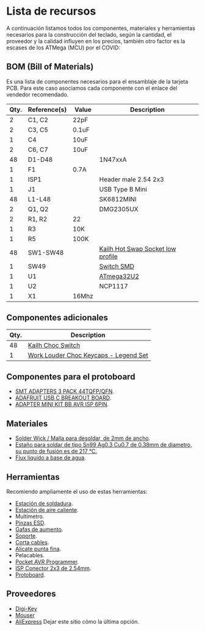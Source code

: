 # Lista de recursos

A continuación listamos todos los componentes, materiales y herramientas necesarios para la construcción del teclado, según la cantidad, el proveedor y la calidad influyen en los precios, también otro factor es la escases de los ATMega (MCU) por el COVID:

## BOM (Bill of Materials)

Es una lista de componentes necesarios para el ensamblaje de la tarjeta PCB. Para este caso asociamos cada componente con el enlace del vendedor recomendado.

| Qty. | Reference(s) | Value | Description           |
|------|--------------|-------|-----------------------|
| 2    | C1, C2       | 22pF  |                       |
| 2    | C3, C5       | 0.1uF |                       |
| 1    | C4	          | 10uF  |                       |
| 2    | C6, C7	      | 10uF  |                       |
| 48   | D1-D48       |       | 1N47xxA               |
| 1	   | F1           | 0.7A  |                       |
| 1	   | ISP1         |       | Header male 2.54 2x3  |
| 1	   | J1           |       | USB Type B Mini       |
| 48   | L1-L48       |       | SK6812MINI            |
| 2	   | Q1, Q2	      |       | DMG2305UX             |
| 2	   | R1, R2	      | 22    |                       |
| 1	   | R3	          | 10K   |                       |
| 1	   | R5	          | 100K  |                       |
| 48   | SW1-SW48     |       | [Kailh Hot Swap Socket low profile](https://es.aliexpress.com/item/33023283633.html?spm=a2g0o.detail.0.0.332d5be216CNtl&gps-id=pcDetailBottomMoreThisSeller&scm=1007.13339.274681.0&scm_id=1007.13339.274681.0&scm-url=1007.13339.274681.0&pvid=fe68a3cd-1f72-4925-877c-194ca8ada91e&_t=gps-id%3ApcDetailBottomMoreThisSeller%2Cscm-url%3A1007.13339.274681.0%2Cpvid%3Afe68a3cd-1f72-4925-877c-194ca8ada91e%2Ctpp_buckets%3A668%232846%238115%232000&pdp_ext_f=%7B%22sku_id%22%3A%2267259936710%22%2C%22sceneId%22%3A%223339%22%7D&pdp_npi=2%40dis%21EUR%21%219.32%21%21%21%21%21%40211b5dfd16566953416184040e0a91%2167259936710%21rec&gatewayAdapt=glo2esp)|
| 1    | SW49         |       | [Switch SMD](https://www.mouser.es/ProductDetail/611-PTS526SK15SMR2L)                 |
| 1    | U1           |       | [ATmega32U2](https://www.mouser.es/ProductDetail/Microchip-Technology-Atmel/ATMEGA32U2-AU?qs=rBGENRD8NwKYx79eccv8UA%3D%3D)|
| 1    | U2           |       | NCP1117               |
| 1    | X1           | 16Mhz |                       |

## Componentes adicionales

| Qty. | Description |
|------|-------------|
| 48   | [Kailh Choc Switch](https://es.aliexpress.com/item/32959996455.html?spm=a2g0o.productlist.0.0.32631958BAwRHe&algo_pvid=fb4485e2-6c58-491a-9967-4781890ebb60&algo_exp_id=fb4485e2-6c58-491a-9967-4781890ebb60-0&pdp_ext_f=%7B%22sku_id%22%3A%2266472614426%22%7D&pdp_npi=2%40dis%21EUR%21%2110.51%21%21%21%21%21%400b0a050116566952988157001e0511%2166472614426%21sea)|
| 1    | [Work Louder Choc Keycaps - Legend Set](https://worklouder.cc/shop/wrk-legend/)|

## Componentes para el protoboard

- [SMT ADAPTERS 3 PACK 44TQFP/QFN](https://www.digikey.es/es/products/detail/adafruit-industries-llc/1162/5022793).
- [ADAFRUIT USB C BREAKOUT BOARD](https://www.digikey.es/es/products/detail/adafruit-industries-llc/4090/9951930).
- [ADAPTER MINI KIT BB AVR ISP 6PIN](https://www.digikey.es/es/products/detail/adafruit-industries-llc/1465/5353649).

## Materiales

- [Solder Wick / Malla para desoldar, de 2mm de ancho](https://www.mouser.es/ProductDetail/Chip-Quik/SOLDERWICK2.0?qs=Wj%2FVkw3K%252BMCk2u3J5nP42Q%3D%3D).
- [Estaño para soldar de tipo Sn99 Ag0.3 Cu0.7 de 0.38mm de diametro, su punto de fusión es de 217 ℃.](https://www.digikey.es/es/products/detail/chip-quik-inc/SMD2SWLF-015-1OZ/9558156)
- [Flux liquido a base de agua](https://www.amazon.es/JBC-548074021-Flux-soldadura-Fl-15/dp/B00CIOVF8W).

## Herramientas

Recomiendo ampliamente el uso de estas herramientas:

- [Estación de soldadura](https://www.amazon.es/dp/B00EK7TE2E).
- [Estación de aire caliente](https://www.amazon.es/gp/product/B07SD1WXYB).
- Multímetro.
- [Pinzas ESD](https://www.amazon.es/gp/product/B081VNKHNH).
- [Gafas de aumento](https://www.digikey.es/es/products/detail/aven-tools/26224/5306726).
- [Soporte](https://omnifixo.com).
- [Corta cables](https://www.amazon.es/gp/product/B06XG9T9X2).
- [Alicate punta fina](https://www.amazon.es/gp/product/B0032V1A44).
- Pelacables.
- [Pocket AVR Programmer](https://www.sparkfun.com/products/9825).
- [ISP Conector 2x3 de 2.54mm](https://www.aliexpress.com/item/1005001625917931.html?spm=a2g0o.cart.0.0.150f38daS8oLTL&mp=1).
- [Protoboard](https://www.digikey.es/es/products/detail/global-specialties/PB-83M/8134127).

## Proveedores

- [Digi-Key](https://www.digikey.es)
- [Mouser](https://mouser.es)
- [AliExpress](https://www.aliexpress.com) Dejar este sitio cómo la última opción.
